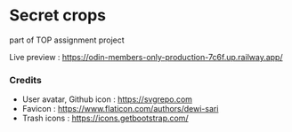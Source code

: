 # Secret crops

part of TOP assignment project

Live preview : https://odin-members-only-production-7c6f.up.railway.app/

### Credits

- User avatar, Github icon : https://svgrepo.com
- Favicon : https://www.flaticon.com/authors/dewi-sari
- Trash icons : https://icons.getbootstrap.com/
